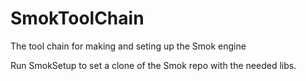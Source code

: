 # SmokToolChain
The tool chain for making and seting up the Smok engine

Run SmokSetup to set a clone of the Smok repo with the needed libs.
